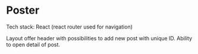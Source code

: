 # Poster
Tech stack: React (react router used for navigation)

Layout offer header with possibilities to add new post with unique ID.
Ability to open detail of post.
